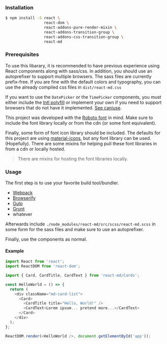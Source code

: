 ### Installation

```bash
$ npm install -S react \
                 react-dom \
                 react-addons-pure-render-mixin \
                 react-addons-transition-group \
                 react-addons-css-transition-group \
                 react-md
```

### Prerequisites

To use this libarary, it is recommended to have previous experience using React
components along with sass/css. In addition, you should use an autoprefixer to
support multiple browsers. The sass files are currently prefix-free. If you are
fine with the default colors and typography, you can use the already compiled
css files in `dist/react-md.css`

If you want to use the `DatePicker` or the `TimePicker` components, you must either
include the [Intl polyfill](https://github.com/andyearnshaw/Intl.js/) or implement
your own if you need to support browsers that do not have it implemented.
[See caniuse](http://caniuse.com/#search=intl).

This project was developed with the [Roboto font](https://www.google.com/fonts/specimen/Roboto)
in mind.  Make sure to include the font library locally or from the cdn (or some font equivalent).

Finally, some form of font icon library should be included. The
defaults for this project are using [material-icons](https://design.google.com/icons/),
but any font library can be used. (Hopefully). There are some mixins
for helping pull these font libraries in from a cdn or locally hosted.

> There are mixins for hosting the font libraries locally.


### Usage

The first step is to use your favorite build tool/bundler.

* [Webpack](https://webpack.github.io/)
* [Browserify](http://browserify.org/)
* [Gulp](http://gulpjs.com/)
* [Grunt](http://gruntjs.com/)
* whatever

Afterwards include `./node_modules/react-md/src/scss/react-md.scss` in some form for the sass files
and make sure to use an autoprefixer.

Finally, use the components as normal.

#### Example

```js
import React from 'react';
import ReactDOM from 'react-dom';

import { Card, CardTitle, CardText } from 'react-md/Cards';

const HelloWorld = () => {
  return (
    <div className="md-card-list">
      <Card>
        <CardTitle title="Hello, World!" />
        <CardText>Lorem ipsum... pretend more...</CardText>
      </Card>
    </div>
  );
};

ReactDOM.render(<HelloWorld />, document.getElementById('app'));
```
